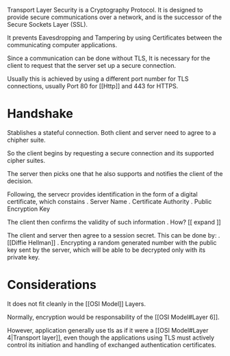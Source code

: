 Transport Layer Security is a Cryptography Protocol. It is designed to provide secure communications over a network, and  is the successor of the Secure Sockets Layer (SSL). 

It prevents Eavesdropping and Tampering by using Certificates between the communicating computer applications. 



Since a communication can be done without TLS, It is necessary for the client to request that the server set up a secure connection. 

Usually this is achieved by using a different port number for TLS connections, usually Port 80 for [[Http]] and 443 for HTTPS. 


# Handshake 

Stablishes a stateful connection. 
Both client and server need to agree to a chipher suite. 

So the client begins by requesting a secure connection and its supported cipher suites. 

The server then picks one that he also supports and notifies the client of the decision. 

Following, the servecr provides identification in the form of a digital certificate, which constains
    . Server Name
    . Certificate Authority
    . Public Encryption Key

The client then confirms the validity of such information
    . How? [[ expand ]]

The client and server then agree to a session secret. This can be done by: 
    .[[Diffie Hellman]]
    . Encrypting a random generated number with the public key sent by the server, which will be able to be decrypted only with its private key. 




# Considerations 

It does not fit cleanly in the [[OSI Model]] Layers. 

Normally, encryption  would be responsability of the [[OSI Model#Layer 6]]. 

However, application generally use tls as if it were a [[OSI Model#Layer 4|Transport layer]], even though the applications using TLS must actively control its initiation and handling of exchanged authentication certificates.
